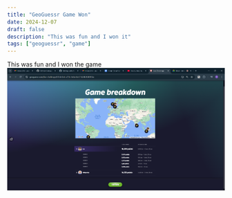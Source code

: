 ```yaml
---
title: "GeoGuessr Game Won"
date: 2024-12-07
draft: false
description: "This was fun and I won it"
tags: ["geoguessr", "game"]
---
```

This was fun and I won the game
![Image Description](Pasted%20image%2020241207182149.png)
